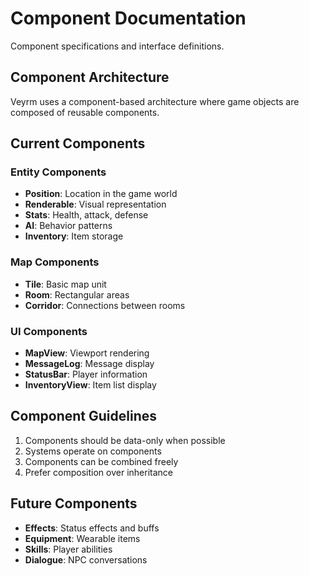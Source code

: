 # Component Documentation

Component specifications and interface definitions.

## Component Architecture

Veyrm uses a component-based architecture where game objects are composed of reusable components.

## Current Components

### Entity Components
- **Position**: Location in the game world
- **Renderable**: Visual representation
- **Stats**: Health, attack, defense
- **AI**: Behavior patterns
- **Inventory**: Item storage

### Map Components
- **Tile**: Basic map unit
- **Room**: Rectangular areas
- **Corridor**: Connections between rooms

### UI Components
- **MapView**: Viewport rendering
- **MessageLog**: Message display
- **StatusBar**: Player information
- **InventoryView**: Item list display

## Component Guidelines

1. Components should be data-only when possible
2. Systems operate on components
3. Components can be combined freely
4. Prefer composition over inheritance

## Future Components

- **Effects**: Status effects and buffs
- **Equipment**: Wearable items
- **Skills**: Player abilities
- **Dialogue**: NPC conversations